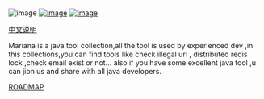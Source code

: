 # 
![image](https://img.shields.io/badge/Mariana-Java%20tool%20collection-brightgreen)
[![image](https://img.shields.io/badge/Email-checker-orange)](https://tool.hsuchan.com/)
[![image](https://img.shields.io/badge/Chance%20Hsu-www.tsuiz.com-yellow)](https://www.tsuiz.com/)

[中文说明](https://github.com/lanzaichen/Mariana/blob/master/README_ZH.md)

Mariana is a java tool collection,all the tool is used by experienced dev ,in this collections,you can find tools like check illegal url , distributed redis lock ,check email exist or not... also if you have some excellent java tool ,u can jion us and share with all java developers.
 
[ROADMAP](https://github.com/lanzaichen/Mariana/blob/master/ROADMAP.md)